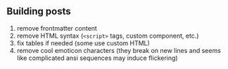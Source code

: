 ## Building posts

1. remove frontmatter content
2. remove HTML syntax (`<script>` tags, custom component, etc.)
3. fix tables if needed (some use custom HTML)
4. remove cool emoticon characters (they break on new lines and seems like
   complicated ansi sequences may induce flickering)
